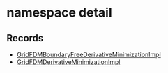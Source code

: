 # namespace detail



## Records

* [GridFDMBoundaryFreeDerivativeMinimizationImpl](GridFDMBoundaryFreeDerivativeMinimizationImpl.md)
* [GridFDMDerivativeMinimizationImpl](GridFDMDerivativeMinimizationImpl.md)


